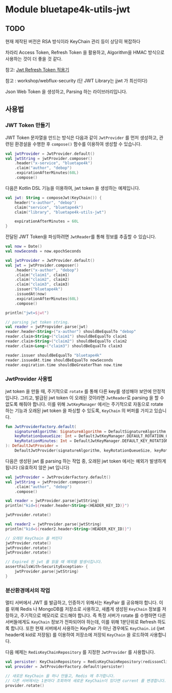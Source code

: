 # Module bluetape4k-utils-jwt

## TODO

현재 제작된 버전은 RSA 방식이라 KeyChain 관리 등이 상당히 복잡하다

차라리 Access Token, Refresh Token 을 활용하고, Algorithm을 HMAC 방식으로 사용하는 것이 더 좋을 것 같다.

참고: [Jwt Refresh Token 적용기](https://velog.io/@jkijki12/Jwt-Refresh-Token-%EC%A0%81%EC%9A%A9%EA%B8%B0)

참고 : workshop/webflux-security (단 JWT Library는 jjwt 가 최신이다)

Json Web Token 을 생성하고, Parsing 하는 라이브러리입니다.

## 사용법

### JWT Token 만들기

JWT Token 문자열을 만드는 방식은 다음과 같이 `JwtProvider` 를 먼저 생성하고, 관련된 환경설을 수행한 후 `compose()` 함수를 이용하여 생성할 수 있습니다.

```kotlin
val jwtProvider = JwtProvider.default()
val jwtString = jwtProvider.composer()
    .header("x-service", "bluetape4k")
    .claim("author", "debop")
    .expirationAfterMinutes(60L)
    .compose()
```

다음은 Kotlin DSL 기능을 이용하여, jwt token 을 생성하는 예제입니다.

```kotlin
val jwt: String = composeJwt(KeyChain()) {
    header("x-author", "debop")
    claim("service", "bluetape4k")
    claim("library", "bluetape4k-utils-jwt")

    expirationAfterMinutes = 60L
}
```

전달된 JWT Token을 파싱하려면 `JwtReader`를 통해 정보를 추출할 수 있습니다.

```kotlin
val now = Date()
val nowSeconds = now.epochSeconds

val jwtProvider = JwtProvider.default()
val jwt = jwtProvider.composer()
    .header("x-author", "debop")
    .claim("claim1", claim1)
    .claim("claim2", claim2)
    .claim("claim3", claim3)
    .issuer("bluetape4k")
    .issuedAt(now)
    .expirationAfterMinutes(60L)
    .compose()

println("jwt=$jwt")

// parsing jwt token string.
val reader = jwtPropvider.parse(jwt)
reader.header<String>("x-author") shouldBeEqualTo "debop"
reader.claim<String>("claim1") shouldBeEqualTo claim1
reader.claim<String>("claim2") shouldBeEqualTo claim2
reader.claim<Long>("claim3") shouldBeEqualTo claim3

reader.issuer shouldBeEqualTo "bluetape4k"
reader.issuedAt.time shouldBeEqualTo nowSeconds
reader.expiration.time shouldBeGreaterThan now.time
```

### JwtProvider 사용법

jwt token 을 만들 때, 주기적으로 `rotate` 를 통해 다른 key를 생성해야 보안에 안정적입니다. 그리고, 발급된 jwt token 이 오래된 것이라면 `JwtReader`로 parsing 을 할 수
없도록 해줘야 합니다. 이를 위해 `JwtKeyManager` 에서는 주기적으로 자동으로 rotate 하는 기능과 오래된 jwt token 을 파싱할 수 있도록, `KeyChain` 의 버퍼를 가지고 있습니다.

```kotlin
fun JwtProviderFactory.default(
    signatureAlgorithm: SignatureAlgorithm = DefaultSignatureAlgorithm,
    keyRotationQueueSize: Int = DefaultJwtKeyManager.DEFAULT_ROTATION_QUEUE_SIZE,
    keyRotationMinutes: Int = DefaultJwtKeyManager.DEFAULT_KEY_ROTATION_MINUTES,
): DefaultJwtProvider =
    DefaultJwtProvider(signatureAlgorithm, keyRotationQueueSize, keyRotationMinutes)
```

다음은 생성된 jwt 를 parsing 하는 작업 중, 오래된 jwt token 에서는 예외가 발생하게 됩니다 (유효하지 않은 jwt 입니다)

```kotlin
val jwtProvider = JwtProviderFactory.default()
val jwtString = jwtProvider.composer()
    .claim("author", "debop")
    .compose()

val reader = jwtProvider.parse(jwtString)
println("kid=${reader.header<String>(HEADER_KEY_ID)}")

jwtProvider.rotate()

val reader2 = jwtProvider.parse(jwtString)
println("kid=${reader2.header<String>(HEADER_KEY_ID)}")

// 오래된 KeyChain 을 버린다 
jwtProvider.rotate()
jwtProvider.rotate()
jwtProvider.rotate()

// Expired 된 jwt 를 읽을 때 예외를 발생시킵니다.
assertFailsWith<SecurityException> {
    jwtProvider.parse(jwtString)
}
```

### 분산환경에서의 작업

멀티 서버에서 JWT 를 발급하고, 인증하기 위해서는 KeyPair 를 공유해야 합니다.
이를 위해 Redis 나 MongoDB를 저장소로 사용하고, 새롭게 생성된 `KeyChain` 정보를 저장하고, 주기적으로 메모리로 로드해야 합니다. 즉 특정 서버가 rotate 를 수행하면 다른
서버들에게도 `KeyChain` 정보가 전파되어야 하는데, 이를 위해 1분단위로 Refresh 하도록 합니다.
또한 현재 서버에서 사용하는 KeyPair 가 아닌 경우에도 `KeyChain.id` (jwt header에 kid로 저장됨) 를 이용하여 저장소에 저장되 `KeyChain` 을 로드하여 사용합니다.

다음 예제는 `RedisKeyChainRepository` 를 지정한 `JwtProvider` 를 사용합니다.

```kotlin
val persister: KeyChainRepository = RedisKeyChainRepository(redissonClient)
val provider = JwtProviderFactory.default(persister)

// 새로운 KeyChain 을 하나 만들고, Redis 에 추가합니다.
// 다른 서버에서는 1분마다 조회하여 새로운 KeyChain이 있다면 current 를 변경합니다.
provider.rotate()
```
